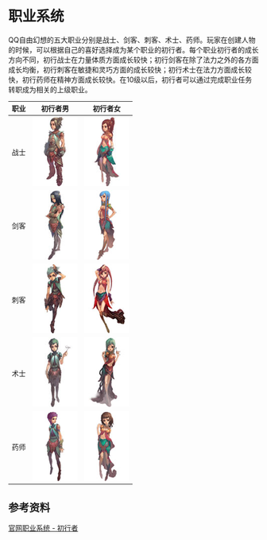 # 职业系统

QQ自由幻想的五大职业分别是战士、剑客、刺客、术士、药师。玩家在创建人物的时候，可以根据自己的喜好选择成为某个职业的初行者。每个职业初行者的成长方向不同，初行战士在力量体质方面成长较快；初行剑客在除了法力之外的各方面成长均衡，初行刺客在敏捷和灵巧方面的成长较快；初行术士在法力方面成长较快，初行药师在精神方面成长较快。在10级以后，初行者可以通过完成职业任务转职成为相关的上级职业。

| 职业 |                    初行者男                     |                    初行者女                     |
| ---- | :---------------------------------------------: | :---------------------------------------------: |
| 战士 | ![战士男](/static/images/game/career/zs_nm.jpg) | ![战士女](/static/images/game/career/zs_nw.jpg) |
| 剑客 | ![剑客男](/static/images/game/career/jk_nm.jpg) | ![剑客女](/static/images/game/career/jk_nw.jpg) |
| 刺客 | ![刺客男](/static/images/game/career/ck_nm.jpg) | ![刺客女](/static/images/game/career/ck_nw.jpg) |
| 术士 | ![术士男](/static/images/game/career/ss_nm.jpg) | ![术士女](/static/images/game/career/ss_nw.jpg) |
| 药师 | ![药师男](/static/images/game/career/ys_nm.jpg) | ![药师女](/static/images/game/career/ys_nw.jpg) |

## 参考资料

[官网职业系统 - 初行者](http://ffo.qq.com/new/gameData/zyxt_cxz.htm)